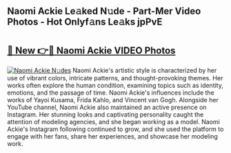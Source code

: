 ## Naomi Ackie Le𝚊ked N𝚞de - Part-Mer Video Photos - Hot Onlyf𝚊ns Le𝚊ks jpPvE

# <h2><a href="http://ac11834.deff.icu/?id=Naomi+Ackie">🔗 New 👉🔴 Naomi Ackie VIDEO Photos</a></h2>

[![Naomi Ackie N𝚞des](https://i.imgur.com/rIISA9y.gif)](http://ac11834.deff.icu/?id=Naomi+Ackie)
Naomi Ackie's artistic style is characterized by her use of vibrant colors, intricate patterns, and thought-provoking themes. Her works often explore the human condition, examining topics such as identity, emotions, and the passage of time. Naomi Ackie's influences include the works of Yayoi Kusama, Frida Kahlo, and Vincent van Gogh. Alongside her YouTube channel, Naomi Ackie also maintained an active presence on Instagram. Her stunning looks and captivating personality caught the attention of modeling agencies, and she began working as a model. Naomi Ackie's Instagram following continued to grow, and she used the platform to engage with her fans, share her experiences, and showcase her modeling work.
